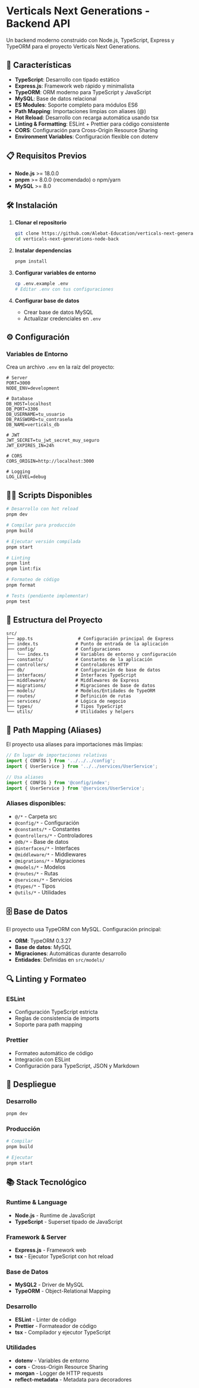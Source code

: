 # Verticals Next Generations - Backend API

Un backend moderno construido con Node.js, TypeScript, Express y TypeORM para el proyecto Verticals Next Generations.

## 🚀 Características

- **TypeScript**: Desarrollo con tipado estático
- **Express.js**: Framework web rápido y minimalista
- **TypeORM**: ORM moderno para TypeScript y JavaScript
- **MySQL**: Base de datos relacional
- **ES Modules**: Soporte completo para módulos ES6
- **Path Mapping**: Importaciones limpias con aliases (@)
- **Hot Reload**: Desarrollo con recarga automática usando tsx
- **Linting & Formatting**: ESLint + Prettier para código consistente
- **CORS**: Configuración para Cross-Origin Resource Sharing
- **Environment Variables**: Configuración flexible con dotenv

## 📋 Requisitos Previos

- **Node.js** >= 18.0.0
- **pnpm** >= 8.0.0 (recomendado) o npm/yarn
- **MySQL** >= 8.0

## 🛠️ Instalación

1. **Clonar el repositorio**
   ```bash
   git clone https://github.com/Alebat-Education/verticals-next-generations-node-back.git
   cd verticals-next-generations-node-back
   ```

2. **Instalar dependencias**

   ```bash
   pnpm install
   ```

3. **Configurar variables de entorno**

   ```bash
   cp .env.example .env
   # Editar .env con tus configuraciones
   ```

4. **Configurar base de datos**
   - Crear base de datos MySQL
   - Actualizar credenciales en `.env`

## ⚙️ Configuración

### Variables de Entorno

Crea un archivo `.env` en la raíz del proyecto:

```env
# Server
PORT=3000
NODE_ENV=development

# Database
DB_HOST=localhost
DB_PORT=3306
DB_USERNAME=tu_usuario
DB_PASSWORD=tu_contraseña
DB_NAME=verticals_db

# JWT
JWT_SECRET=tu_jwt_secret_muy_seguro
JWT_EXPIRES_IN=24h

# CORS
CORS_ORIGIN=http://localhost:3000

# Logging
LOG_LEVEL=debug
```

## 🏃‍♂️ Scripts Disponibles

```bash
# Desarrollo con hot reload
pnpm dev

# Compilar para producción
pnpm build

# Ejecutar versión compilada
pnpm start

# Linting
pnpm lint
pnpm lint:fix

# Formateo de código
pnpm format

# Tests (pendiente implementar)
pnpm test
```

## 📁 Estructura del Proyecto

```
src/
├── app.ts                 # Configuración principal de Express
├── index.ts              # Punto de entrada de la aplicación
├── config/               # Configuraciones
│   └── index.ts          # Variables de entorno y configuración
├── constants/            # Constantes de la aplicación
├── controllers/          # Controladores HTTP
├── db/                   # Configuración de base de datos
├── interfaces/           # Interfaces TypeScript
├── middleware/           # Middlewares de Express
├── migrations/           # Migraciones de base de datos
├── models/               # Modelos/Entidades de TypeORM
├── routes/               # Definición de rutas
├── services/             # Lógica de negocio
├── types/                # Tipos TypeScript
└── utils/                # Utilidades y helpers
```

## 🔧 Path Mapping (Aliases)

El proyecto usa aliases para importaciones más limpias:

```typescript
// En lugar de importaciones relativas
import { CONFIG } from '../../../config';
import { UserService } from '../../services/UserService';

// Usa aliases
import { CONFIG } from '@config/index';
import { UserService } from '@services/UserService';
```

### Aliases disponibles:

- `@/*` - Carpeta src
- `@config/*` - Configuración
- `@constants/*` - Constantes
- `@controllers/*` - Controladores
- `@db/*` - Base de datos
- `@interfaces/*` - Interfaces
- `@middleware/*` - Middlewares
- `@migrations/*` - Migraciones
- `@models/*` - Modelos
- `@routes/*` - Rutas
- `@services/*` - Servicios
- `@types/*` - Tipos
- `@utils/*` - Utilidades

## 🗄️ Base de Datos

El proyecto usa TypeORM con MySQL. Configuración principal:

- **ORM**: TypeORM 0.3.27
- **Base de datos**: MySQL
- **Migraciones**: Automáticas durante desarrollo
- **Entidades**: Definidas en `src/models/`

## 🔍 Linting y Formateo

### ESLint

- Configuración TypeScript estricta
- Reglas de consistencia de imports
- Soporte para path mapping

### Prettier

- Formateo automático de código
- Integración con ESLint
- Configuración para TypeScript, JSON y Markdown

## 🚀 Despliegue

### Desarrollo

```bash
pnpm dev
```

### Producción

```bash
# Compilar
pnpm build

# Ejecutar
pnpm start
```

## 📚 Stack Tecnológico

### Runtime & Language

- **Node.js** - Runtime de JavaScript
- **TypeScript** - Superset tipado de JavaScript

### Framework & Server

- **Express.js** - Framework web
- **tsx** - Ejecutor TypeScript con hot reload

### Base de Datos

- **MySQL2** - Driver de MySQL
- **TypeORM** - Object-Relational Mapping

### Desarrollo

- **ESLint** - Linter de código
- **Prettier** - Formateador de código
- **tsx** - Compilador y ejecutor TypeScript

### Utilidades

- **dotenv** - Variables de entorno
- **cors** - Cross-Origin Resource Sharing
- **morgan** - Logger de HTTP requests
- **reflect-metadata** - Metadata para decoradores
